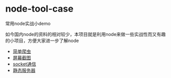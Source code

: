 # node-tool-case

常用node实战小demo  

如今国内node的资料的相对较少，本项目就是利用node来做一些实战性而又有趣的小项目，方便大家进一步了解node

- [简单爬虫](https://github.com/lll618xxx/node-tool-case/tree/master/reptile)
- [屏幕截图](https://github.com/lll618xxx/node-tool-case/tree/master/screenshot)
- [socket通信](https://github.com/lll618xxx/node-tool-case/tree/master/socket)
- [静态服务器](https://github.com/lll618xxx/node-tool-case/tree/master/static-server)
